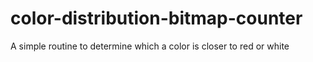 # color-distribution-bitmap-counter
A simple routine to determine which a color is closer to red or white
